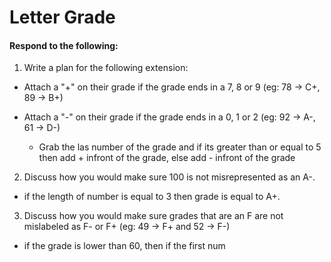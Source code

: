 # Letter Grade
#### Respond to the following:

1. Write a plan for the following extension:
  * Attach a "+" on their grade if the grade ends in a 7, 8 or 9 (eg: 78 -> C+, 89 -> B+)
  * Attach a "-" on their grade if the grade ends in a 0, 1 or 2 (eg: 92 -> A-, 61 -> D-)

    * Grab the las number of the grade and if its greater than or equal to 5 then add + infront of the grade, else add - infront of the grade


2. Discuss how you would make sure 100 is not misrepresented as an A-.
  * if the length of number is equal to 3 then grade is equal to A+.


3. Discuss how you would make sure grades that are an F are not mislabeled as F- or F+ (eg: 49 -> F+ and 52 -> F-)
  * if the grade is lower than 60, then if the first num 
